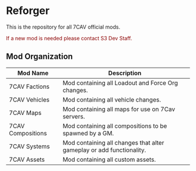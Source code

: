 # Reforger
This is the repository for all 7CAV official mods.

<span style="color:darkred">If a new mod is needed please contact S3 Dev Staff.</span>

## Mod Organization
| Mod Name | Description |
|----------|----------|
| 7CAV Factions    | Mod containing all Loadout and Force Org changes. |
| 7CAV Vehicles    | Mod containing all vehicle changes. |
| 7CAV Maps    | Mod containing all maps for use on 7Cav servers. |
| 7CAV Compositions    | Mod containing all compositions to be spawned by a GM. |
| 7CAV Systems    | Mod containing all changes that alter gameplay or add functionality. |
| 7CAV Assets    | Mod containing all custom assets. |
